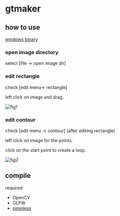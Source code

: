 ﻿# gtmaker

## how to use
[windows binary](https://github.com/sanko-shoko/gtmaker/releases)

### open image directory
select [file -> open image dir]

### edit rectangle
check [edit menu-> rectangle]

left click on image and drag.

![fig1](https://github.com/sanko-shoko/gtmaker/blob/master/screenshot/fig1.png)

### edit contour
check [edit menu -> contour] (after editing rectangle)

left click on image for the points.

click on the start point to create a loop.


![fig2](https://github.com/sanko-shoko/gtmaker/blob/master/screenshot/fig2.png)

## compile
required
- OpenCV
- GLFW
- [simplesp](https://github.com/sanko-shoko/simplesp)

